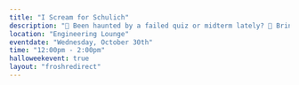 ```yaml
---
title: "I Scream for Schulich"
description: "🍦 Been haunted by a failed quiz or midterm lately? 👻 Bring proof of your spooky grades and we’ll raise your spirits with free ice cream! 🎃🍨 (But sorry, assignments don’t count—no tricks here! 👀) Only one treat per ghoul, while supplies last! 🦇"
location: "Engineering Lounge"
eventdate: "Wednesday, October 30th"
time: "12:00pm - 2:00pm"
halloweekevent: true
layout: "froshredirect"
---
```

